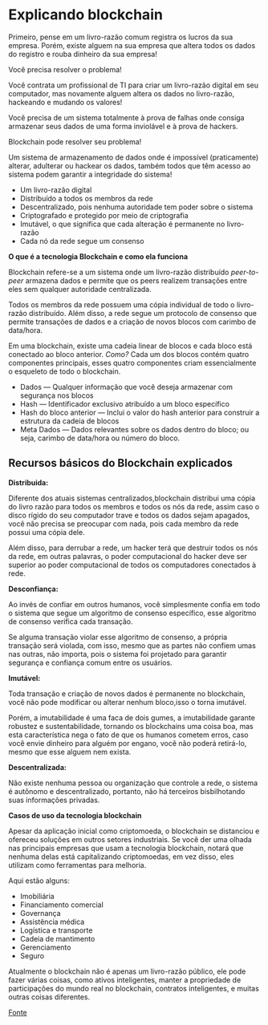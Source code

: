 # Explicando blockchain

Primeiro, pense em um livro-razão comum registra os lucros da sua empresa. Porém, existe alguem na sua empresa que altera todos os dados do registro e rouba dinheiro da sua empresa!

Você precisa resolver o problema!

Você contrata um profissional de TI para criar um livro-razão digital em seu computador, mas  novamente alguem altera os dados no livro-razão, hackeando e mudando os valores!

Você precisa de um sistema totalmente à prova de falhas onde consiga armazenar seus dados de uma forma inviolável e à prova de hackers.

Blockchain pode resolver seu problema!

Um sistema de armazenamento de dados onde é impossível (praticamente) alterar, adulterar ou hackear os dados, também todos que têm acesso ao sistema podem garantir a integridade do sistema!

- Um livro-razão digital
- Distribuído a todos os membros da rede
- Descentralizado, pois nenhuma autoridade tem poder sobre o sistema
- Criptografado e protegido por meio de criptografia
- Imutável, o que significa que cada alteração é permanente no livro-razão
- Cada nó da rede segue um consenso

**O que é a tecnologia Blockchain e como ela funciona**

Blockchain refere-se a um sistema onde um livro-razão distribuído *peer-to-peer* armazena dados e permite que os peers realizem transações entre eles sem qualquer autoridade centralizada.

Todos os membros da rede possuem uma cópia individual de todo o livro-razão distribuído. Além disso, a rede segue um protocolo de consenso que permite transações de dados e a criação de novos blocos com carimbo de data/hora.

Em uma blockchain, existe uma cadeia linear de blocos e cada bloco está conectado ao bloco anterior. *Como?* Cada um dos blocos contém quatro componentes principais, esses quatro componentes criam essencialmente o esqueleto de todo o blockchain.

- Dados — Qualquer informação que você deseja armazenar com segurança nos blocos
- Hash — Identificador exclusivo atribuído a um bloco específico
- Hash do bloco anterior — Inclui o valor do hash anterior para construir a estrutura da cadeia de blocos
- Meta Dados — Dados relevantes sobre os dados dentro do bloco; ou seja, carimbo de data/hora ou número do bloco.

## Recursos básicos do Blockchain explicados

**Distribuida:**

Diferente dos atuais sistemas centralizados,blockchain distribui uma cópia do livro razão para todos os membros e todos os nós da rede, assim caso o disco rígido do seu computador trave e todos os dados sejam apagados, você não precisa se preocupar com nada, pois cada membro da rede possui uma cópia dele.

Além disso, para derrubar a rede, um hacker terá que destruir todos os nós da rede, em outras palavras, o poder computacional do hacker deve ser superior ao poder computacional de todos os computadores conectados à rede.

**Desconfiança:**

Ao invés de confiar em outros humanos, você simplesmente confia em todo o sistema que segue um algoritmo de consenso específico, esse algoritmo de consenso verifica cada transação.

Se alguma transação violar esse algoritmo de consenso, a própria transação será violada, com isso, mesmo que as partes não confiem umas nas outras, não importa, pois o sistema foi projetado para garantir segurança e confiança comum entre os usuários.

**Imutável:**

Toda transação e criação de novos dados é permanente no blockchain, você não pode modificar ou alterar nenhum bloco,isso o torna imutável.

Porém, a imutabilidade é uma faca de dois gumes, a imutabilidade garante robustez e sustentabilidade, tornando os blockchains uma coisa boa, mas esta característica nega o fato de que os humanos cometem erros, caso você envie dinheiro para alguém por engano, você não poderá retirá-lo, mesmo que esse alguem nem exista.

**Descentralizada:**

Não existe nenhuma pessoa ou organização que controle a rede, o sistema é autônomo e descentralizado, portanto, não há terceiros bisbilhotando suas informações privadas.

**Casos de uso da tecnologia blockchain**

Apesar da aplicação inicial como criptomoeda, o blockchain se distanciou e ofereceu soluções em outros setores industriais. Se você der uma olhada nas principais empresas que usam a tecnologia blockchain, notará que nenhuma delas está capitalizando criptomoedas, em vez disso, eles utilizam como ferramentas para melhoria.

Aqui estão alguns:

- Imobiliária
- Financiamento comercial
- Governança
- Assistência médica
- Logística e transporte
- Cadeia de mantimento
- Gerenciamento
- Seguro

Atualmente o blockchain não é apenas um livro-razão público, ele pode fazer várias coisas, como ativos inteligentes, manter a propriedade de participações do mundo real no blockchain, contratos inteligentes, e muitas outras coisas diferentes.

[Fonte](https://101blockchains.com/blockchain-explained/ "Blockchain Explained in Plain English!")